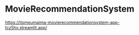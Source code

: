 # MovieRecommendationSystem

https://itsmeumaima-movierecommendationsystem-app-tcz5hv.streamlit.app/
